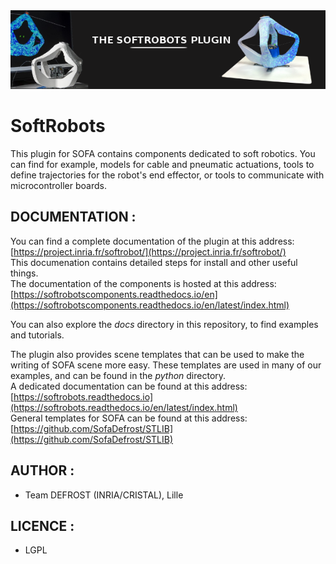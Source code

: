 <div style="text-align:center"><img src ="docs/images/pluginimage.png" /></div>

# SoftRobots
This plugin for SOFA contains components dedicated to soft robotics. You can find for example, models for cable and pneumatic actuations, tools to define trajectories for the robot's end effector, or tools to communicate with microcontroller boards.

## DOCUMENTATION :
You can find a complete documentation of the plugin at this address: [https://project.inria.fr/softrobot/](https://project.inria.fr/softrobot/)  
This documenation contains detailed steps for install and other useful things.   
The documentation of the components is hosted at this address: [https://softrobotscomponents.readthedocs.io/en](https://softrobotscomponents.readthedocs.io/en/latest/index.html)

You can also explore the *docs* directory in this repository, to find examples and tutorials.

The plugin also provides scene templates that can be used to make the writing of SOFA scene more easy. These templates are used in many of our examples, and can be found in the *python* directory.   
A dedicated documentation can be found at this address: [https://softrobots.readthedocs.io](https://softrobots.readthedocs.io/en/latest/index.html)  
General templates for SOFA can be found at this address: [https://github.com/SofaDefrost/STLIB](https://github.com/SofaDefrost/STLIB)

## AUTHOR :
 - Team DEFROST (INRIA/CRISTAL), Lille

## LICENCE :
 - LGPL
